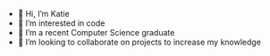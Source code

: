- 👋 Hi, I’m Katie
- 👀 I’m interested in code
- 🌱 I’m a recent Computer Science graduate
- 💞️ I’m looking to collaborate on projects to increase my knowledge

<!---
KtFluck/KtFluck is a ✨ special ✨ repository because its `README.md` (this file) appears on your GitHub profile.
You can click the Preview link to take a look at your changes.
--->
